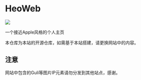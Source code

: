 # HeoWeb

![](/banner-blog.webp)

一个接近Apple风格的个人主页

本仓库为本站的开源仓库，如需基于本站搭建，请更换网站中的内容。

## 注意

网站中包含的Guli等图片IP元素请勿分发到其他站点，感谢。
